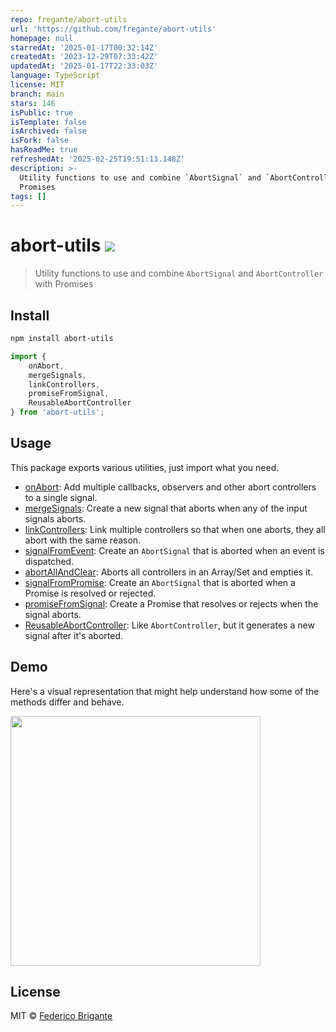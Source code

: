```yaml
---
repo: fregante/abort-utils
url: 'https://github.com/fregante/abort-utils'
homepage: null
starredAt: '2025-01-17T00:32:14Z'
createdAt: '2023-12-29T07:33:42Z'
updatedAt: '2025-01-17T22:33:03Z'
language: TypeScript
license: MIT
branch: main
stars: 146
isPublic: true
isTemplate: false
isArchived: false
isFork: false
hasReadMe: true
refreshedAt: '2025-02-25T19:51:13.148Z'
description: >-
  Utility functions to use and combine `AbortSignal` and `AbortController` with
  Promises
tags: []
---
```


# abort-utils [![][badge-gzip]][link-bundlephobia]

[badge-gzip]: https://img.shields.io/bundlephobia/minzip/abort-utils.svg?label=gzipped
[link-bundlephobia]: https://bundlephobia.com/result?p=abort-utils

> Utility functions to use and combine `AbortSignal` and `AbortController` with Promises

## Install

```sh
npm install abort-utils
```
```js
import {
	onAbort,
	mergeSignals,
	linkControllers,
	promiseFromSignal,
	ReusableAbortController
} from 'abort-utils';
```

## Usage

This package exports various utilities, just import what you need.

- [onAbort](./source/on-abort.md): Add multiple callbacks, observers and other abort controllers to a single signal.
- [mergeSignals](./source/merge-signals.md): Create a new signal that aborts when any of the input signals aborts.
- [linkControllers](./source/link-controllers.md): Link multiple controllers so that when one aborts, they all abort with the same reason.
- [signalFromEvent](./source/signal-from-event.md): Create an `AbortSignal` that is aborted when an event is dispatched.
- [abortAllAndClear](./source/abort-all-and-clear.md): Aborts all controllers in an Array/Set and empties it.
- [signalFromPromise](./source/signal-from-promise.md): Create an `AbortSignal` that is aborted when a Promise is resolved or rejected.
- [promiseFromSignal](./source/promise-from-signal.md): Create a Promise that resolves or rejects when the signal aborts.
- [ReusableAbortController](./source/reusable-abort-controller.md): Like `AbortController`, but it generates a new signal after it's aborted.

## Demo

Here's a visual representation that might help understand how some of the methods differ and behave.

[<img src="https://github.com/fregante/abort-utils/assets/1402241/e70d6ac6-f2e5-43d0-96b3-790a419b57c4" width="400">](https://codepen.io/fregante/pen/mdoJKMo)

## License

MIT © [Federico Brigante](https://fregante.com)
